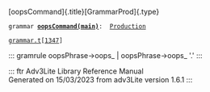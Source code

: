 [oopsCommand]{.title}[GrammarProd]{.type}

`grammar `**[`oopsCommand(main)`](../object/oopsCommand(main).html)**` :   `[`Production`](../object/Production.html)

[`grammar.t`](../file/grammar.t.html)`[`[`1347`](../source/grammar.t.html#1347)`]`

::: gramrule
oopsPhrase-\>oops\_ \| oopsPhrase-\>oops\_ \'.\'
:::

::: ftr
Adv3Lite Library Reference Manual\
Generated on 15/03/2023 from adv3Lite version 1.6.1
:::

